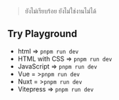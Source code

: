 > ยังไม่เรียบร้อย ยังไม่ใช่งานไม่ได้

## Try Playground

- html => `pnpm run dev`
- HTML with CSS => `pnpm run dev`
- JavaScript => `pnpm run dev`
- Vue = >`pnpm run dev`
- Nuxt = >`pnpm run dev`
- Vitepress => `pnpm run dev`

